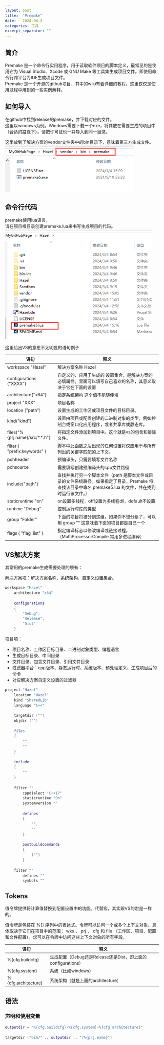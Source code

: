 ```yaml
---
layout: post
title:  "Premake"
date:   2024-04-3
categories: 工具
excerpt_separator: ""
---
```


## 简介
Premake 是一个命令行实用程序，用于读取软件项目的脚本定义，最常见的是使用它为 Visual Studio、Xcode 或 GNU Make 等工具集生成项目文件。即使用命令行跨平台为IDE生成项目文件。  
Premake 是一个开源的github项目，其中的wiki有着详细的教程，这里仅仅是使用过程中用到的一些实例解释。

## 如何导入
在github中找到release的premake，并下载对应的文件。  
这里以windows为例。Windows需要下载一个exe，将其放在需要生成的项目中（合适的路径下）。请把许可证也一并导入到同一目录。 

这里放到了解决方案的vendor文件夹中的bin目录下，意味着第三方生成文件。   
![](../../../assets/tools/premake/1.png)

## 命令行代码
premake使用lua语言。  
请在项目根目录创建premake.lua来书写生成项目的代码。
![](../../../assets/tools/premake/2.png)


这里给出VS的意思不太明显的语句例子  

| 语句                          | 释义                                                                                                                                                    |
| ----------------------------- | ------------------------------------------------------------------------------------------------------------------------------------------------------- |
| workspace "Hazel"             | 解决方案名称 Hazel                                                                                                                                      |
| configurations {"XXXX"}       | 自定义的、应用于生成的 设置集合，是解决方案的必填属性。里面可以填写自己喜欢的名称，其意义取决于它在下面的设置                                           |
| architecture("x64")           | 指定系统架构 这个值不能随便填                                                                                                                           |
| project "XXX"                 | 项目名称                                                                                                                                                |
| location ("path")             | 设置生成的工作区或项目文件的目标目录。                                                                                                                  |
| kind("kind")                  | 设置由项目或配置创建的二进制对象的类型，例如控制台或窗口化应用程序，或者共享库或静态库。                                                                |
| files{"%{prj.name}/src/**.h"} | 将指定文件添加到项目中。这个就是vs的包含和排除文件。                                                                                                    |
| filter { "prefix:keywords" }  | 脚本中此函数之后出现的任何设置将仅应用于与所有列出的关键字匹配的上下文。                                                                                |
| pchheader                     | 预编译头，只需要填写文件名称                                                                                                                            |
| pchsource                     | 需要填写创建预编译头的cpp文件路径                                                                                                                       |
| include("path")               | 查找并执行另一个脚本文件（path 是脚本文件或目录的文件系统路径。如果指定了目录，Premake 将查找该目录中命名 premake5.lua 的文件，并在找到时运行该文件。） |
| staticruntime "on"            | on设置多线程，off设置为多线程dll，default不设置                                                                                                         |
| runtime "Debug"               | 控制运行时库的类型                                                                                                                                      |
| group "Folder"                | 下面的项目将被分到这组，如果你不想分组了，可以用 group ""  这意味着下面的项目都是自己一个                                                               |
| flags { "flag_list" }         | 指定编译标志以修改编译或链接过程。 （MultiProcessorCompile 常用多进程编译）                                                                             |

## VS解决方案
其常用的premake生成需要处理的项有：

解决方案项：解决方案名称、系统架构、自定义设置集合。
```lua
workspace "Hazel"
    architecture "x64"
    
    configurations
    {
        "Debug",
        "Release",
        "Dist"
    }
```

项目项：
- 项目名称、工作区目标目录、二进制对象类型、编程语言
- 生成目标目录、中间目录
- 文件目录、包含文件目录、引用文件目录
- 过滤器平台：cpp版本、静态运行时、系统版本、预处理定义、生成项目后的命令
- 对应解决方案自定义设置的过滤器
```lua
project "Hazel"
    location "Hazel"
    kind "SharedLib"
    language "C++"
    
    targetdir ("")
    objdir ("")
    
    files
    {
        "",
        ""
    }
    
    include
    {
        ""
    }
    
    filter ""
        cppdialect "C++17"
        staticruntime "On"
        systemversion ""
        
        defines
        {
            "",
            ""
        }
        
        postbuildcommands
        {
            ("")
        }
    
    filter ""
        defines ""
        symbols ""
```
 
## Tokens
值令牌提供将计算值替换到配置设置中的功能。代替宏，其实跟VS的宏是一样的。  

值令牌是包装在 %{} 序列中的表达式。令牌可以访问一个或多个上下文对象，具体取决于它们在项目中的范围： wks 、 prj 、 cfg 和 file （工作区、项目、配置和文件配置）。您可以在令牌中访问这些上下文对象的所有字段。

| 语句                | 释义                                                         |
| ------------------- | ------------------------------------------------------------ |
| %{cfg.buildcfg}     | 生成配置（Debug还是Release还是Dist，即上面的configurations） |
| %{cfg.system}       | 系统（比如windows）                                          |
| %{cfg.architecture} | 系统架构（就是上面的architecture）                           |

## 语法
### 声明和使用变量
```lua
outputdir = "%{cfg.buildcfg}-%{cfg.system}-%{cfg.architecture}"

targetdir ("bin/" .. outputdir .. "/%{prj.name}")
```